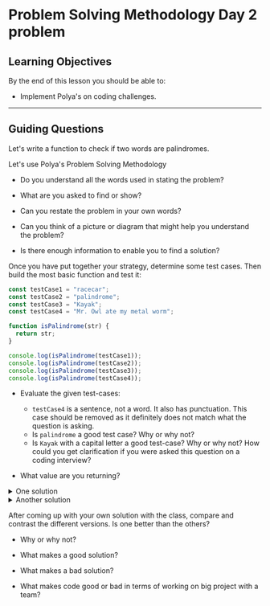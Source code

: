 # Problem Solving Methodology Day 2 problem

## Learning Objectives

By the end of this lesson you should be able to:

- Implement Polya's on coding challenges.

---

## Guiding Questions

Let's write a function to check if two words are palindromes.

Let's use Polya's Problem Solving Methodology

- Do you understand all the words used in stating the problem?

- What are you asked to find or show?

- Can you restate the problem in your own words?

- Can you think of a picture or diagram that might help you understand the problem?

- Is there enough information to enable you to find a solution?

Once you have put together your strategy, determine some test cases. Then
build the most basic function and test it:

```js
const testCase1 = "racecar";
const testCase2 = "palindrome";
const testCase3 = "Kayak";
const testCase4 = "Mr. Owl ate my metal worm";

function isPalindrome(str) {
  return str;
}

console.log(isPalindrome(testCase1));
console.log(isPalindrome(testCase2));
console.log(isPalindrome(testCase3));
console.log(isPalindrome(testCase4));
```

- Evaluate the given test-cases:

  - `testCase4` is a sentence, not a word. It also has punctuation. This case should be removed as it definitely does not match what the question is asking.
  - Is `palindrome` a good test case? Why or why not?
  - Is `Kayak` with a capital letter a good test-case? Why or why not? How could you get clarification if you were asked this question on a coding interview?

- What value are you returning?

<details><summary>One solution</summary>

- The name of the function `isPalindrome` is like a question and it would make sense that it would return either the value `true` or `false`.
- We need to compare the original string to the reversed string.
- We can use our solution from yesterday for string reverse here.

```js
function isPalindrome(str) {
  const reversedWord = str.split("").reverse().join("");
  const trueOrFalse = reversedWord === str;
  return trueOrFalse;
}
```

How could we get this to work with `Kayak`?

```js
function isPalindrome(str) {
  const reversedWord = str.split("").reverse().join("");
  return reversedWord.toLowerCase() === str.toLowerCase();
}
```

What if we did this?

```js
function isPalindrome(str) {
  return str.toLowerCase().split("").reverse().join("") === str.toLowerCase();
}
```

- It is all one line! Is this good or bad?

<hr>
</details>

<details><summary>Another solution</summary>

- Since we already wrote a string reversing function. Can we use it instead of re-writing the functionality?

```js
function reverseString(str) {
  return str.split("").reverse().join("");
}

function isPalindrome(str) {
  return reverseString(str).toLowerCase() === str.toLowerCase();
}
```

<hr>
</details>

After coming up with your own solution with the class, compare and contrast the different versions. Is one better than the others?

- Why or why not?

- What makes a good solution?

- What makes a bad solution?

- What makes code good or bad in terms of working on big project with a team?
